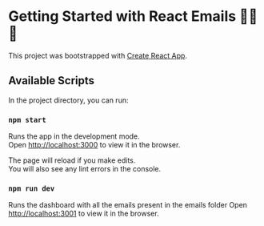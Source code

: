# Getting Started with React Emails 🚀🚀🚀

This project was bootstrapped with [Create React App](https://github.com/facebook/create-react-app).

## Available Scripts

In the project directory, you can run:

### `npm start`

Runs the app in the development mode.\
Open [http://localhost:3000](http://localhost:3000) to view it in the browser.

The page will reload if you make edits.\
You will also see any lint errors in the console.

### `npm run dev`
Runs the dashboard with all the emails present in the emails folder
Open [http://localhost:3001](http://localhost:3001) to view it in the browser.
